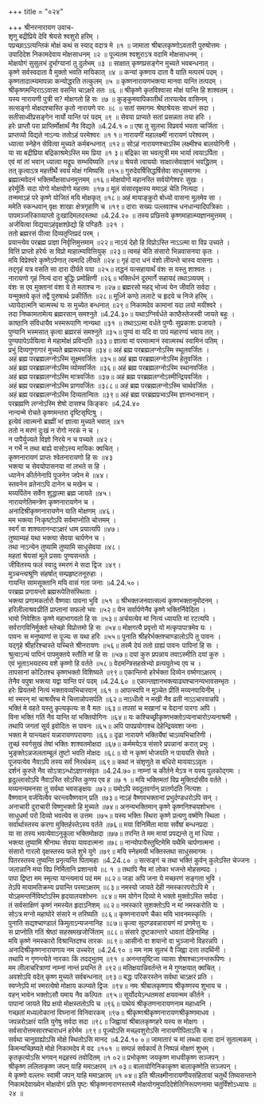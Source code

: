 +++
title = "०२४"

+++
श्रीनरनारायण उवाच-  
शृणु बद्रीप्रिये देवि श्रेयसे श्वशुरो हरिम् ।  
पप्रच्छाऽऽत्यन्तिकं मोक्षं कथं स स्याद् वदात्र मे ॥१ ॥
जामाता श्रीबालकृष्णोऽवतारी पुरुषोत्तमः ।  
उपादिदेश निकामदेवाय मोक्षसाधनम् ॥२ ॥
पूज्यतम श्वशुराऽत्र वदामि मोक्षसाधनम् ।  
मोक्षयोगं सुसुलभं दुर्भाग्यानां तु दुर्लभम् ॥३ ॥
साक्षात् कृष्णप्रसङ्गेन मुच्यते भवबन्धनात् ।  
कृष्णे सर्वस्वदाता वै मुक्तो भवति मायिकात् ॥४ ॥
कन्यां कृष्णाय दाता वै याति मत्परमं पदम् ।  
कृष्णतादात्म्यमापन्ना कन्योद्धरति तत्कुलम् ॥५ ॥
कृष्णनारायणभक्त्या मानवा यान्ति तत्पदम् ।  
श्रीकृष्णमन्दिराऽऽवासा वसन्ति चाऽक्षरे ततः ॥६ ॥
श्रीकृष्णे कृतविश्वासा मोक्षं यान्ति हि शाश्वतम् ।  
यस्य नारायणी पुत्री स? मोक्षगतो हि सः ॥७ ॥
कुङ्कुमवापिकातीर्थं तारयत्येव वासिनम् ।  
सत्सङ्गो मोक्षदश्चास्ति कृतो नारायणे परः ॥८ ॥
सतां समागमः श्रेष्ठश्रेयसः साधनं सदा ।  
सतीसाध्वीप्रसङ्गेन नार्यो यान्ति परं पदम् ॥९ ॥
सेवया प्राप्यते सतां प्रसन्नता तया हरिः ।  
हरेः प्राप्तौ परा प्राप्तिर्मोक्षार्थं नैव विद्यते ॥4.24.१ ०॥
एषा तु सुलभा विप्रवर्य भवता चार्जिता ।  
प्राप्तव्यो विद्यते नाऽन्यः ततोऽहं परमेश्वरः ॥१ १॥
नारायणीं महालक्ष्मीं नारायणं परेश्वरम् ।  
ध्यात्वा स्नेहेन सेवित्वा मुच्यते कर्मबन्धनात् ॥१२॥
सोऽहं नारायणश्चाऽस्मि लक्ष्मीश्च बालयोगिनी ।  
या सा बद्रीप्रिया बद्रिकाश्रमेऽस्ति मम प्रिया ॥१ ३॥
बद्रिका सा भवत्पुत्री मम भार्या त्वयाऽर्पिता ।  
एवं मां तां भवान् ध्यात्वा मद्रूपः सम्भविष्यति ॥१४॥
श्रेयसे त्वाययोः साक्षात्सेवाज्ञानं भवद्धितम् ।  
तत् कृत्वाऽत्र महत्तीर्थे स्वयं मोक्षं गमिष्यसि ॥१५॥
गुरुदेवर्षिसिद्धर्षिसेवा साधुसमागमः ।  
ब्रह्मात्मवेदनं भक्तिर्मोक्षसाधनमुत्तमम् ॥१६॥
मोक्षयोगो महानस्ति सर्वयोगेश्वरः सुखः ।  
हरेर्मूर्तिः सदा योगो मोक्षयोगो महत्तमः ॥१७॥
मूलं संसारवृक्षस्य ममाऽहं चेति नित्यदा ।  
तन्ममाऽहं परे कृष्णे योजितं मयि मोक्षकृत् ॥१८॥
अहं मायाङ्कुरो बोध्यो वासना मूलमेव सा ।  
ममेति स्कन्धवान् वृक्षः शाखाः क्षेत्रगृहाणि च ॥१९॥
दाराः सख्यः पल्लवाश्च धनधान्यादिपत्रिकाः ।  
पापमञ्जरिकाव्याप्तो दुःखादिमलदस्तथा ॥4.24.२० ॥
तस्य प्रछित्तये कृष्णमाहात्म्यज्ञानमुत्तमम् ।  
अर्जयित्वा विद्ययाऽहंवृक्षश्छेद्यो हि पण्डितैः ॥२१ ।  
ततो ब्रह्मरसं पीत्वा दिव्यतृप्तिप्रदं परम् ।  
प्रयान्त्येव परब्रह्म प्राज्ञा निर्वृत्तिमुत्तमाम् ॥२२॥
नाऽयं देहो हि विप्रोऽस्ति नाऽऽत्मा वा विप्र उच्यते ।  
वित्तिं प्राप्तो हरेर्यः स विप्रो माहात्म्यवित्तियुक् ॥२३॥
त्वमहं चेति संसारो भिन्नवासनया कृतः ।  
मयि विप्रेश्वरे कृष्णेऽर्पणात् त्वमादि लीयते ॥२४॥
गृहं दारा धनं वंशो लीयन्ते चास्य वासनाः ।  
तद्गृहं यत्र वसति सा दारा दीर्यते यया ॥२५॥
तद्धनं यत्सहायार्थं वंशः स यस्तु शाश्वतः ।  
नारायणो गृहं नित्यं दारा बुद्धिः प्रमोक्षिणी ॥२६॥
भक्तिर्धनं दूरमार्गे सहायदं तथाऽव्ययम् ।  
वंशः स एव मुक्तानां वंशा ये ते मताश्च नः ॥२७॥
ब्रह्मरसो महद् भोज्यं येन जीवति सर्वदा ।  
यन्मुक्तये कृतं तद्वै पुरुषार्थः प्रकीर्तितः ॥२८॥
मूर्ध्नि कण्ठे ललाटे च हृदये च निजे हरिम् ।  
ध्यायेदात्मनि चात्मस्थं यः स मुच्येत बन्धनात् ॥२९॥
निकामदेव कामानां यदा लयो मयीश्वरे ।  
तदा निष्कामतामेत्य ब्रह्मरसान् समश्नुते ॥4.24.३०॥
यथाऽग्निर्वर्धते काष्ठैस्तेजस्वी जायते बहुः ।  
काष्ठानि संविधायैव भस्मरूपाणि नान्यथा ॥३१ ॥
तथाऽऽत्मा वर्धते पुण्यैः सुप्रकाशः प्रजायते ।  
पुण्यानि भस्मसात् कृत्वा ब्रह्मरसं समश्नुते ॥३५॥
पुण्यं वा यदि वा पापं महारण्यं भवाय तत् ।  
पुण्यपापेऽर्पयित्वा मे महामोक्षं प्रविन्दति ॥३३॥
ज्ञात्वा मां परमात्मानं स्वात्मस्थं स्वामिनं पतिम् ।  
प्रभुं दिव्यगुणागारं मुच्यते ब्रह्मरूपभाक् ॥३४॥
अहं ब्रह्म परब्रह्मलग्नोऽस्मि स्थूलवर्जितः ।  
अहं ब्रह्म परब्रह्मलग्नोऽस्मि सूक्ष्मवर्जितः ॥३५॥
अहं ब्रह्म परब्रह्मलग्नोऽस्मि हेतुवर्जितः ।  
अहं ब्रह्म परब्रह्मलग्नोऽस्मि व्योमवर्जितः ॥३६॥
अहं ब्रह्म परब्रह्मलग्नोऽस्मि स्थानवर्जितः ।  
अहं ब्रह्म परब्रह्मलग्नोऽस्मि मात्रवर्जितः ॥३७॥
अहं ब्रह्म परब्रह्मलग्नोऽस्मीन्द्रियवर्जितः ।  
अहं ब्रह्म परब्रह्मलग्नोऽस्मि प्राणवर्जितः ॥३८८॥
अहं ब्रह्म परब्रह्मलग्नोऽस्मि चार्थवर्जितः ।  
अहं ब्रह्म परब्रह्मलग्नोऽस्मि दिव्यतान्वितः ॥३९॥
अहं ब्रह्म परब्रह्मप्रभ्वऽस्मि ज्ञानभानवान् ।  
परब्रह्मणि लग्नोऽस्मि शेषो दासश्च किङ्करः ॥4.24.४०  
नान्यन्मे रोचते कृष्णमन्तरा दृष्टिसृष्टिषु ।  
इत्येवं त्वात्मनो ब्राह्मीं भां ज्ञात्वा मुच्यते भवात् ॥४१  
ततो न मरणं दुःखं न रोगो नरकं न च ।  
न पापैर्युज्यते विज्ञो निरये न च पच्यते ॥४२।  
न गर्भे न तथा बाह्ये वासोऽस्य मायिकः क्वचित् ।  
कृष्णनारायणं प्राप्तः श्वेतनारायणो हि सः ॥४३  
भक्त्या च सेवयोपासनया मां लभते स हि ।  
ध्यानेन कीर्तनेनापि पूजनेन जपेन मे ॥४४।  
स्तवनेन व्रतेनाऽपि दानेन च मखेन च ।  
मय्यर्पितेन सर्वेण शुद्धात्मा ब्रह्म जायते ॥४५।  
नारायणेतिमन्त्रेण कृष्णनारायणेन च ।  
अनादिश्रीकृष्णनारायणेन याति मोक्षणम् ॥४६।  
मम भक्त्या निःकृष्टोऽपि सर्वमाप्नोति चोत्तमम् ।  
स्वर्गं वा शाश्वतानन्दाऽक्षरं धाम प्रयात्यपि ॥४७।  
तुष्याम्यहं यथा भक्त्या सेवया चार्पणेन च ।  
तथा नाऽन्येन तुष्यामि तुष्यामि साधुसेवया ॥४८।  
महतां श्रेयसां मूले प्रसवः पुण्यसन्ततेः ।  
जीवितस्य फलं स्वादु स्मरणं मे सदा द्विज ॥४९।  
मुञ्चन्त्यश्रूणि संहर्षात् सम्प्रहृष्टतनूरुहाः ।  
गायन्ति सामसूक्तानि मयि वासं गता जनाः ॥4.24.५०।  
परब्रह्म प्रगायन्तो ब्रह्मरूपेतिसंस्थिताः ।  
भक्त्या प्रणामकर्तारो वैष्णवाः पावना भुवि ॥५१ ॥
श्रीभक्तजनवात्सल्यं कृष्णभक्तानुमोदनम् ।  
हरिलीलाश्रवःप्रीतिं प्राप्तानां सफलो भवः ॥५२॥
येन सर्वार्पणेनैव कृष्णे भक्तिर्निवेदिता ।  
भावो निवेशितः कृष्णे महाभागवतो हि सः ॥५३॥
अर्चयत्येव मां नित्यं ध्यायति मां रटत्यपि ।  
सर्वरागविनिर्मुक्तो म्लेच्छो विप्रोत्तमो हि सः ॥५४॥
मोक्षगत्यै प्रवृत्तो यो मत्कृपापात्रमेव यः ।  
पावनः स मनुष्याणां स पूज्यः स यथा हरिः ॥५५॥
पुनाति श्रीहरेर्भक्तश्चाण्डालोऽपि तु पावनः ।  
यद्गृहे श्रीहरिश्चास्ते यच्चित्ते श्रीनरायणः ॥५६॥
तस्मै देयं ततो ग्राह्यं पावनः पापिनां हि सः ।  
श्रुत्वाऽन्यं पापिनं पापमुक्तये स्तौति मां हि सः ॥५७॥
दयां कुरु प्रपन्नाय तवाऽस्मीति दयां कुरु ।  
एवं भूताऽभयदस्य वशे कृष्णो हि वर्तते ॥५८॥
वेदमन्त्रिसहस्रेभ्यो व्रत्ययुतेभ्य एव च ।  
तापसानां कोटितश्च कृष्णभक्तो विशिष्यते ॥९९॥
एकान्तिनो हरेर्भक्ता दिव्येन वर्ष्मणाऽक्षरम् ।  
तेनैव वपुषा भक्त्या यद्वा यान्ति परं पदम् ॥4.24.६० ॥
एकान्तज्ञानभक्त्याढ्यश्चानन्यभावसम्भृतः ।  
हरेः प्रियतमो नित्यं भक्तावव्यभिचारवान् ॥६१ ॥
आपत्स्वपि न मुञ्चेत प्रीतिं मय्यनपायिनीम् ।  
मां स्मरन् मां चाश्रयँश्च मे चित्तान्नोपसर्पति ॥६२॥
नाऽधीतो न मखी नैव व्रती नाऽऽचारवान्नपि ।  
भक्तिं मे वहते यस्तु कृत्यकृत्यः स वै मतः ॥६३॥
तपसां च मखानां च वेदानां पारगा अपि ।  
विना भक्तिं गतिं नैव यान्ति यां भक्तियोगिनः ॥६४॥
यः कश्चिच्छ्रीकृष्णभक्तोऽप्यनाचारोऽप्यनाश्रमी ।  
तथापि जगतां सूर्य इवोदितः स पावनः ॥६५॥
अपि पापप्रयोगाश्च देहेन्द्रियवशा जनाः ।  
भक्ता मे यान्त्यक्षरं यन्नारायणपरायणाः ॥६६॥
दृढा नारायणे भक्तिर्येषां चाऽव्यभिचारिणी ।  
तुच्छं स्वर्गसुखं तेषां भक्तिः शाश्वतमोक्षदा ॥६७॥
कर्ममयेऽत्र संसारे प्रपन्नानां करात् प्रभुः ।  
भुङ्क्तेऽन्नजलताम्बूलं तुष्टो भवति मोक्षदः ॥६८॥
यो न कृष्णं भोजयति न पाययति सेवते ।  
पूजयत्येव नैवाऽपि तस्य सर्वं निरर्थकम् ॥६९॥
कथां न संशृणुते स बधिरो माययाऽऽवृतः ।  
दर्शनं कुरुते नैव सोऽत्राऽन्धोऽज्ञानसंवृतः ॥4.24.७०॥
नाम्नां च कीर्तने मेऽत्र न यस्य पुलकोद्गमः ।  
हृदुल्लासोऽपि नैवाऽस्ति सोऽस्ति कुणप एव ह ॥७ १ ॥
मयि भक्तिमतां विप्र मुक्तिर्दासीव वर्तते ।  
मय्यनन्यमनसा तु सर्वथा भवसङ्क्षयः ॥७२॥
यमोऽपि स्वदूतवर्गान् प्रातर्गदति नित्यशः ।  
वैष्णवान् वर्जयित्वैव चरन्त्ववैष्णवान् प्रति ॥७३॥
नाऽहं वैष्णवभक्तानां प्रभुर्दण्डधरोऽपि सन् ।  
अनाचारी दुराचारी विष्णुभक्तो हि मुच्यते ॥७४॥
अनन्यभक्तिमान् कृष्णे कृष्णनिश्चयशोभनः ।  
साधुधर्मा परो दिव्यो भवत्येव स उत्तमः ॥७५॥
यस्य भक्तिः स्थिरा कृष्णे प्रत्यणु वर्ष्मणि स्थिता ।  
सर्वार्थास्तस्य करगा मुक्तिर्हस्तेऽस्य वर्तते ॥७६॥
मया विनिर्मिता माया सर्वेषां बन्धनप्रदा ।  
या सा तस्य भवत्येवाऽनुकूला भक्तिमोक्षदा ॥७७॥
तरन्ति ते मम मायां प्रपद्यन्ते तु मां धिया ।  
भक्त्या तुष्यामि श्रीनाथः सेवया यावदात्मना ॥७८॥
नान्योपायैस्तुष्टिमेमि यथैमि चार्पणात्मना ।  
संसारो गारलो वृक्षस्तस्य फले शुभे युगे ॥७९॥
मयि स्नेहमयी भक्तिस्तथा साधुसमागमः ।  
पितरस्तस्य तुष्यन्ति प्रनृत्यन्ति पितामहाः ॥4.24.८० ॥
सत्सङ्गं च तथा भक्तिं कुर्वन् कुलेऽस्ति चेज्जनः ।  
जलान्नानि मया विप्र निर्मितानि प्रशान्तये ॥८ १ ॥
तथापि नैव मां लोका भजन्ते मोहसम्पदः ।  
पापा द्विष्टा मम स्मृत्या यान्त्यमायं पदं मम ॥८२॥
जडा अपि जना ये मच्छरणं सङ्गता भुवि ।  
तेऽपि मायामतिक्रम्य प्रयान्ति परमाऽक्षरम् ॥८३॥
नमस्यो जायते देही नमस्कारपरोऽपि मे ।  
योऽहमन्तर्निविष्टोऽस्मि हृदयालयशोभनः ॥८४॥
मम योगेन दिव्यो मे भक्तो मुक्तोऽस्ति सर्वदा ।  
तं सर्वसाक्षिणं कृष्णं नमस्येत हृदाऽनिशम् ॥८२॥
नमस्कारे सुशक्तोऽपि न मां नमस्करोति यः ।  
सोऽत्र मग्नो महाघोरे संसारे न तरिष्यति ॥८६॥
कृष्णनारायणे चैका मयि भावनमस्कृतिः ।  
पुनाति सद्यश्चाण्डालं किमुताऽन्यजनानिह ॥८७॥
कृत्वा सुदण्डवन्नारायणं मां प्रणमेत्तु यः ।  
स प्राप्नोति गतिं श्रेष्ठां सहस्रमखजोर्जिताम् ॥८८॥
संसारे दुष्टकान्तारे धावतां देहिनामिह ।  
मयि कृष्णे नमस्कारो विश्रान्तिदश्च तारकः ॥८९॥
आसीनो वा शयानो वा भुञ्जानो विहरन्नपि ।  
अनादिश्रीकृष्णनारायणाय नम उच्चरेत् ॥4.24.९० ॥
मम नाम सुलभं वै जिह्वा दत्ता तदर्थिनी ।  
तथापि न गृणन्त्येते नारकाः किं तदद्भुतम् ॥९१ ॥
अनन्तसृष्टिजा व्यासाः शेषाश्चाऽनन्तरूपिणः ।  
मम लीलाचरित्राणां नाम्नां नान्तं प्रयन्ति ते ॥९२॥
मतिक्षयान्निवर्तन्ते न मे गुणक्षयात् क्वचित् ।  
अवशोऽपि वदेत् कृष्ण मुच्यते सर्वबन्धनात् ॥९३॥
बद्धः परिकरस्तेन सर्वथा चाऽक्षरं प्रति ।  
स्वप्नेऽपि मां स्मरत्येषो मोक्षाय कल्प्यते द्विजः ॥९४॥
नमः श्रीबालकृष्णाय श्रीकृष्णस्य शुभाय च ।  
वहन् भावेन भक्तोऽसौ यमाय नैव कल्पितः ॥९५॥
सूर्योदयेऽन्धतमसां क्षयवन्मम कीर्तने ।  
पापानां जायते विप्र क्षयो मोक्षस्ततोऽपि च ॥९६॥
पाथेयं श्रीकृतणनारायणनाम महाध्वनि ।  
गच्छतां मध्यलोकानां विघ्नानां विनिवारकम् ॥९७॥
श्रीकृष्णश्रीकृष्णनारायणश्रीकृष्णमाधव ।  
जपन्नरोऽक्षरं याति युगेषु सर्वदा सदा ॥९८॥
जिह्वायां श्रीबालकृष्णहरे यस्य स मोक्षगः ।  
सर्वसारोत्तमसारश्चाराधनं हरेर्मम ॥९९॥
पूज्योऽसि मच्छ्वशुरोऽसि नारायणीपिताऽसि च ।  
सर्वथा चानुग्राह्योऽसि मोक्षे स्थितोऽसि मानद ॥4.24.१० ०॥
जामातारं च मां लब्ध्वा दत्वा दानं सुतात्मकम् ।  
किमन्यच्छिष्यते मोक्षे निकामदेव मे वद ॥१०१ ॥
सम्पन्नं सर्वकार्यं ते निष्पन्नं मोक्षणं शुभम् ।  
कृतकृत्योऽसि भगवन् मद्रहस्यं तवोदितम् ॥१ ०२॥
प्रभोकृष्ण जयकृष्ण माधवीकृष्ण सञ्जपन् ।  
श्रीकृष्ण ललिताकृष्ण जपन् याहि ममाऽक्षरम् ॥१ ०३॥
बालायोगिनिकाकृष्ण बालाकृष्णेति सञ्जपन् ।  
मे कृष्णो वल्लभः स्वामी जपन् याहि ममाऽक्षरम् ॥१ ०४॥
इति श्रीलक्ष्मीनारायणीयसंहितायां चतुर्थे तिष्यसन्ताने निकामदेवाख्येन मोक्षयोगं प्रति पृष्टः श्रीकृष्णनाराणस्तस्मै मोक्षयोगमुपादिदेशेतिनिरूपणनामा चतुर्विंशोऽध्यायः ॥२४ ॥
    
